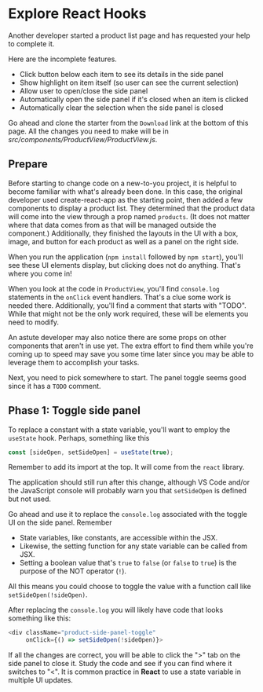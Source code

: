 # Explore React Hooks

Another developer started a product list page and has requested your help to 
complete it.

Here are the incomplete features.

* Click button below each item to see its details in the side panel
* Show highlight on item itself (so user can see the current selection)
* Allow user to open/close the side panel
* Automatically open the side panel if it's closed when an item is clicked
* Automatically clear the selection when the side panel is closed

Go ahead and clone the starter from the `Download` link at the bottom of this
page. All the changes you need to make will be in
_src/components/ProductView/ProductView.js_.

## Prepare

Before starting to change code on a new-to-you project, it is helpful to become
familiar with what's already been done.  In this case, the original developer
used create-react-app as the starting point, then added a few components to
display a product list. They determined that the product data will come into the
view through a prop named `products`. (It does not matter where that data comes
from as that will be managed outside the component.) Additionally, they finished
the layouts in the UI with a box, image, and button for each product as well as
a panel on the right side.

When you run the application (`npm install` followed by `npm start`), you'll 
see these UI elements display, but clicking does not do anything. That's where
you come in!

When you look at the code in `ProductView`, you'll find `console.log` statements
in the `onClick` event handlers. That's a clue some work is needed there. 
Additionally, you'll find a comment that starts with "TODO". While that might 
not be the only work required, these will be elements you need to modify.

An astute developer may also notice there are some props on other components
that aren't in use yet. The extra effort to find them while you're coming up to
speed may save you some time later since you may be able to leverage them to 
accomplish your tasks.

Next, you need to pick somewhere to start. The panel toggle seems good since it 
has a `TODO` comment.

## Phase 1: Toggle side panel

To replace a constant with a state variable, you'll want to employ the 
`useState` hook. Perhaps, something like this

```javascript
const [sideOpen, setSideOpen] = useState(true);
```

Remember to add its import at the top. It will come from the `react` library.

The application should still run after this change, although VS Code and/or the 
JavaScript console will probably warn you that `setSideOpen` is defined but not 
used.

Go ahead and use it to replace the `console.log` associated with the toggle UI 
on the side panel. Remember

* State variables, like constants, are accessible within the JSX.
* Likewise, the setting function for any state variable can be called from JSX.
* Setting a boolean value that's `true` to `false` (or  `false` to `true`) is 
  the purpose of the NOT operator (`!`).
  
All this means you could choose to toggle the value with a function call like 
`setSideOpen(!sideOpen)`.

After replacing the `console.log` you will likely have code that looks something 
like this:

```javascript
<div className="product-side-panel-toggle"
     onClick={() => setSideOpen(!sideOpen)}>
```

If all the changes are correct, you will be able to click the ">" tab on the 
side panel to close it. Study the code and see if you can find where it switches 
to "<". It is common practice in **React** to use a state variable in multiple
UI updates.